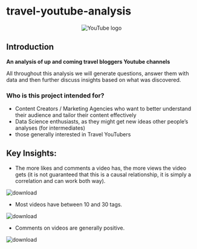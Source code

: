 # travel-youtube-analysis

<center>

![YouTube logo]([_support%20files/YT%20logo.png](https://logos-world.net/imageup/YouTube/YouTube-Logo-PNG2.png))

</center>

## Introduction

**An analysis of up and coming travel bloggers Youtube channels**

All throughout this analysis we will generate questions, answer them
with data and then further discuss insights based on what was
discovered.

### Who is this project intended for?

  - Content Creators / Marketing Agencies who want to better understand
    their audience and tailor their content effectively
  - Data Science enthusiasts, as they might get new ideas other people’s analyses (for intermediates)
  - those generally interested in Travel YouTubers

## Key Insights:

- The more likes and comments a video has, the more views the video gets (it is not guaranteed that this is a causal relationship, it is simply a correlation and can work both way).

![download](https://user-images.githubusercontent.com/130685850/233194790-05f50c9d-d632-42a4-8eac-84388dcea611.png)

- Most videos have between 10 and 30 tags.

![download](https://user-images.githubusercontent.com/130685850/233194898-4aa60851-bbf4-4261-bbaf-d21bc0cac101.png)

- Comments on videos are generally positive.

![download](https://user-images.githubusercontent.com/130685850/233195175-5e0841a5-5557-4806-bea1-8dfafdce83e4.png)
